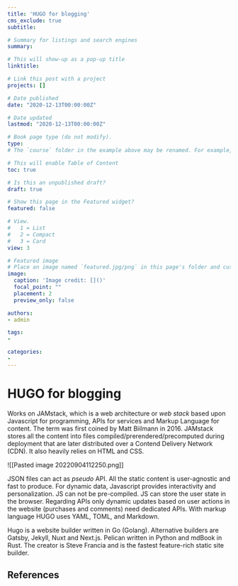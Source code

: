 ```yaml
---
title: 'HUGO for blogging'
cms_exclude: true
subtitle:

# Summary for listings and search engines
summary:

# This will show-up as a pop-up title
linktitle: 

# Link this post with a project
projects: []

# Date published
date: "2020-12-13T00:00:00Z"

# Date updated
lastmod: "2020-12-13T00:00:00Z"

# Book page type (do not modify).
type: 
# The `course` folder in the example above may be renamed. For example, we can rename it to `book` for writing a book, `docs` for software/project documentation, `notes` for creating a notebook, or `tutorials` for creating multi-page “how to” guides.

# This will enable Table of Content
toc: true

# Is this an unpublished draft?
draft: true

# Show this page in the Featured widget?
featured: false

# View.
#   1 = List
#   2 = Compact
#   3 = Card
view: 3

# Featured image
# Place an image named `featured.jpg/png` in this page's folder and customize its options here.
image:
  caption: 'Image credit: []()'
  focal_point: ""
  placement: 2
  preview_only: false

authors:
- admin

tags:
- 

categories:
- 
---
```

# HUGO for blogging
Works on JAMstack, which is a web architecture or _web stack_ based upon Javascript for programming, APIs for services and Markup Language for content. The term was first coined by Matt Biilmann in 2016.
JAMstack stores all the content into files compiled/prerendered/precomputed during deployment that are later distributed over a Contend Delivery Network (CDN). It also heavily relies on HTML and CSS.

![[Pasted image 20220904112250.png]]

JSON files can act as _pseudo_ API.
All the static content is user-agnostic and fast to produce. For dynamic data, Javascript provides interactivity and personalization. JS can not be pre-compiled. JS can store the user state in the browser.
Regarding APIs only dynamic updates based on user actions in the website (purchases and comments) need dedicated APIs.
With markup language HUGO uses YAML, TOML, and Markdown.


Hugo is a website builder written in Go (Golang). Alternative builders are Gatsby, Jekyll, Nuxt and Next.js. Pelican written in Python and mdBook in Rust.
The creator is Steve Francia and is the fastest feature-rich static site builder.


## References